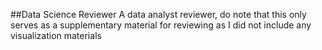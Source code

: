 ##Data Science Reviewer
A data analyst reviewer, do note that this only serves as a supplementary material for reviewing as I did not include any visualization materials
